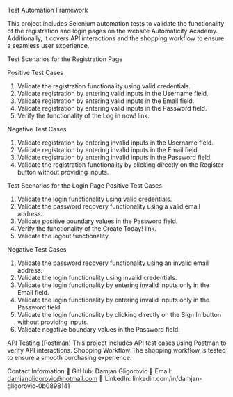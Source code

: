 Test Automation Framework



This project includes Selenium automation tests to validate the functionality of the registration and login pages on the website Automaticity Academy. Additionally, it covers API interactions and the shopping workflow to ensure a seamless user experience.

Test Scenarios for the Registration Page

Positive Test Cases
1. Validate the registration functionality using valid credentials.
2. Validate registration by entering valid inputs in the Username field.
3. Validate registration by entering valid inputs in the Email field.
4. Validate registration by entering valid inputs in the Password field.
5. Verify the functionality of the Log in now! link.

Negative Test Cases
1. Validate registration by entering invalid inputs in the Username field.
2. Validate registration by entering invalid inputs in the Email field.
3. Validate registration by entering invalid inputs in the Password field.
4. Validate the registration functionality by clicking directly on the Register button without providing inputs.

Test Scenarios for the Login Page
Positive Test Cases
1. Validate the login functionality using valid credentials.
2. Validate the password recovery functionality using a valid email address.
3. Validate positive boundary values in the Password field.
4. Verify the functionality of the Create Today! link.
5. Validate the logout functionality.

Negative Test Cases
1. Validate the password recovery functionality using an invalid email address.
2. Validate the login functionality using invalid credentials.
3. Validate the login functionality by entering invalid inputs only in the Email field.
4. Validate the login functionality by entering invalid inputs only in the Password field.
5. Validate the login functionality by clicking directly on the Sign In button without providing inputs.
6. Validate negative boundary values in the Password field.

API Testing (Postman)
This project includes API test cases using Postman to verify API interactions.
Shopping Workflow
The shopping workflow is tested to ensure a smooth purchasing experience.

Contact Information
📌 GitHub: Damjan Gligorovic
📧 Email: damjangligorovic@hotmail.com
🔗 LinkedIn: linkedin.com/in/damjan-gligorovic-0b0898141
